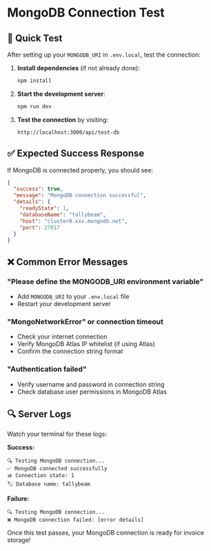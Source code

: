 # MongoDB Connection Test

## 🧪 Quick Test

After setting up your `MONGODB_URI` in `.env.local`, test the connection:

1. **Install dependencies** (if not already done):
   ```bash
   npm install
   ```

2. **Start the development server**:
   ```bash
   npm run dev
   ```

3. **Test the connection** by visiting:
   ```
   http://localhost:3000/api/test-db
   ```

## ✅ Expected Success Response

If MongoDB is connected properly, you should see:

```json
{
  "success": true,
  "message": "MongoDB connection successful",
  "details": {
    "readyState": 1,
    "databaseName": "tallybeam",
    "host": "cluster0.xxx.mongodb.net",
    "port": 27017
  }
}
```

## ❌ Common Error Messages

### "Please define the MONGODB_URI environment variable"
- Add `MONGODB_URI` to your `.env.local` file
- Restart your development server

### "MongoNetworkError" or connection timeout
- Check your internet connection
- Verify MongoDB Atlas IP whitelist (if using Atlas)
- Confirm the connection string format

### "Authentication failed"
- Verify username and password in connection string
- Check database user permissions in MongoDB Atlas

## 🔍 Server Logs

Watch your terminal for these logs:

**Success:**
```
🔍 Testing MongoDB connection...
✅ MongoDB connected successfully
📊 Connection state: 1
🏷️ Database name: tallybeam
```

**Failure:**
```
🔍 Testing MongoDB connection...
❌ MongoDB connection failed: [error details]
```

Once this test passes, your MongoDB connection is ready for invoice storage! 